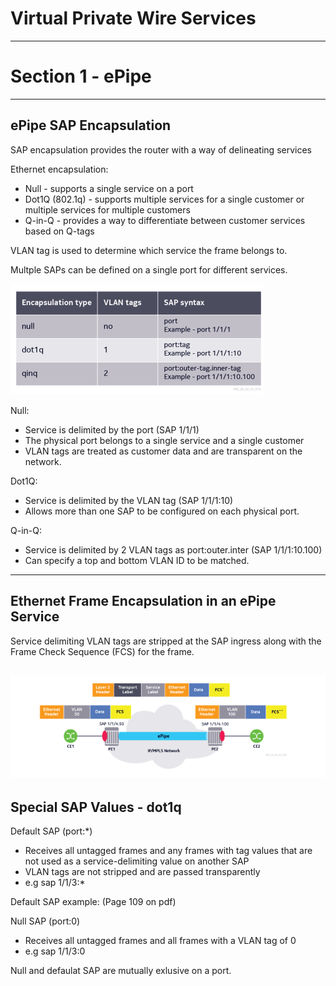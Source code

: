 # Virtual Private Wire Services

----
# Section 1 - ePipe
----

## ePipe SAP Encapsulation

SAP encapsulation provides the router with a way of delineating services 

Ethernet encapsulation:
- Null - supports a single service on a port
- Dot1Q (802.1q) - supports multiple services for a single customer or multiple services for multiple customers
- Q-in-Q - provides a way to differentiate between customer services based on Q-tags

VLAN tag is used to determine which service the frame belongs to.

Multple SAPs can be defined on a single port for different services.

![img](img/1.png)

Null:
- Service is delimited by the port (SAP 1/1/1)
- The physical port belongs to a single service and a single customer
- VLAN tags are treated as customer data and are transparent on the network.

Dot1Q:
- Service is delimited by the VLAN tag (SAP 1/1/1:10)
- Allows more than one SAP to be configured on each physical port.

Q-in-Q:
- Service is delimited by 2 VLAN tags as port:outer.inter (SAP 1/1/1:10.100)
- Can specify a top and bottom VLAN ID to be matched.

----

## Ethernet Frame Encapsulation in an ePipe Service

Service delimiting VLAN tags are stripped at the SAP ingress along with the Frame Check Sequence (FCS) for the frame.

![img](img/2.png)
----

## Special SAP Values - dot1q

Default SAP (port:*)
- Receives all untagged frames and any frames with tag values that are not used as a service-delimiting value on another SAP
- VLAN tags are not stripped and are passed transparently
- e.g sap 1/1/3:*

Default SAP example: (Page 109 on pdf)



Null SAP (port:0)
- Receives all untagged frames and all frames with a VLAN tag of 0
- e.g sap 1/1/3:0

Null and defaulat SAP are mutually exlusive on a port.
